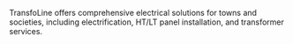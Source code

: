 TransfoLine offers comprehensive electrical solutions for towns and societies, including electrification, HT/LT panel installation, and transformer services.
